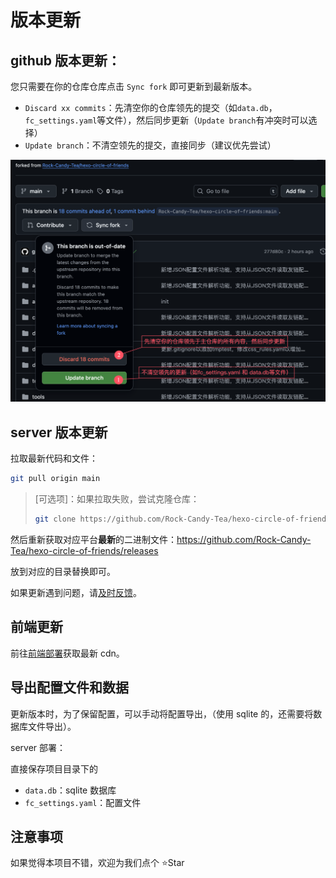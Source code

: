 # 版本更新

## github 版本更新：

您只需要在你的仓库仓库点击 `Sync fork` 即可更新到最新版本。

- `Discard xx commits`：先清空你的仓库领先的提交（如`data.db`，`fc_settings.yaml`等文件），然后同步更新（`Update branch`有冲突时可以选择）
- `Update branch`：不清空领先的提交，直接同步（建议优先尝试）

![sync_fork](sync_fork.png)

## server 版本更新

拉取最新代码和文件：

```bash
git pull origin main
```

> [可选项]：如果拉取失败，尝试克隆仓库：
>
> ```bash
> git clone https://github.com/Rock-Candy-Tea/hexo-circle-of-friends
> ```

然后重新获取对应平台**最新**的二进制文件：https://github.com/Rock-Candy-Tea/hexo-circle-of-friends/releases

放到对应的目录替换即可。

如果更新遇到问题，请[及时反馈](contactus)。

## 前端更新

前往[前端部署](frontenddeploy)获取最新 cdn。

## 导出配置文件和数据

更新版本时，为了保留配置，可以手动将配置导出，（使用 sqlite 的，还需要将数据库文件导出）。

server 部署：

直接保存项目目录下的

- `data.db`：sqlite 数据库
- `fc_settings.yaml`：配置文件

## 注意事项

如果觉得本项目不错，欢迎为我们点个 ⭐Star
